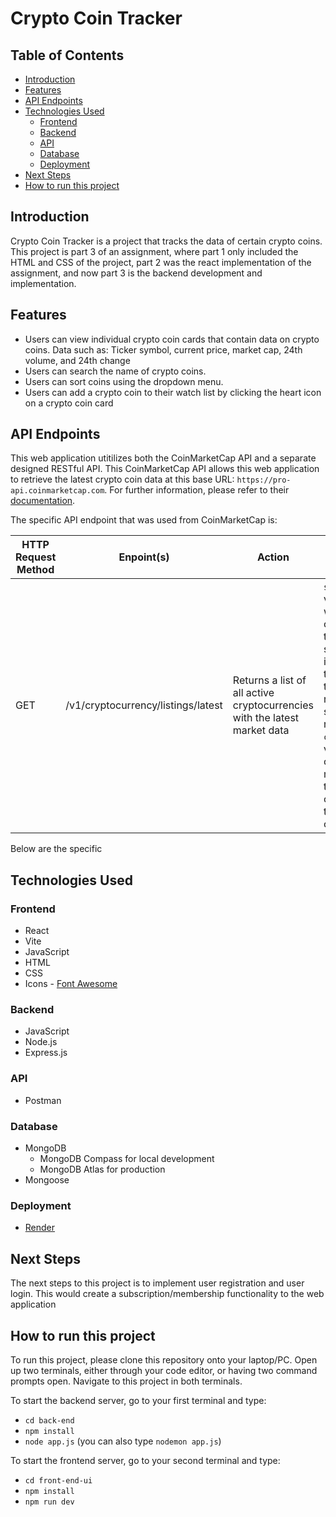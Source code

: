 # Crypto Coin Tracker

## Table of Contents

- [Introduction](#introduction)
- [Features](#features)
- [API Endpoints](#api-endpoints)
- [Technologies Used](#technologies-used)
  - [Frontend](#frontend)
  - [Backend](#backend)
  - [API](#api)
  - [Database](#database)
  - [Deployment](#deployment)
- [Next Steps](#next-steps)
- [How to run this project](#how-to-run-this-project)

## Introduction

Crypto Coin Tracker is a project that tracks the data of certain crypto coins. This project is part 3 of an assignment, where part 1 only included the HTML and CSS of the project, part 2 was the react implementation of the assignment, and now part 3 is the backend development and implementation.

## Features

- Users can view individual crypto coin cards that contain data on crypto coins. Data such as: Ticker symbol, current price, market cap, 24th volume, and 24th change
- Users can search the name of crypto coins.
- Users can sort coins using the dropdown menu.
- Users can add a crypto coin to their watch list by clicking the heart icon on a crypto coin card

## API Endpoints

This web application utitilizes both the CoinMarketCap API and a separate designed RESTful API. This CoinMarketCap API allows this web application to retrieve the latest crypto coin data at this base URL: `https://pro-api.coinmarketcap.com`. For further information, please refer to their [documentation](https://coinmarketcap.com/api/documentation/v1/#section/Introduction).

The specific API endpoint that was used from CoinMarketCap is:

| HTTP Request Method | Enpoint(s)                         | Action                                                                    | Optional Parameters                                                                                                                                                                                                                                                                |
| ------------------- | ---------------------------------- | ------------------------------------------------------------------------- | ---------------------------------------------------------------------------------------------------------------------------------------------------------------------------------------------------------------------------------------------------------------------------------- |
| GET                 | /v1/cryptocurrency/listings/latest | Returns a list of all active cryptocurrencies with the latest market data | `start` - integer value that sets what cryptocurrency the list should start at. `limit`- integer values that specifies the number of results that should be returned. `convert` - string value that converts the market value of the cryptocurrencies to a specific fiat currency. |

Below are the specific

## Technologies Used

### Frontend

- React
- Vite
- JavaScript
- HTML
- CSS
- Icons - [Font Awesome](https://fontawesome.com/docs/web/use-with/react/)

### Backend

- JavaScript
- Node.js
- Express.js

### API

- Postman

### Database

- MongoDB
  - MongoDB Compass for local development
  - MongoDB Atlas for production
- Mongoose

### Deployment

- [Render](https://render.com/)

## Next Steps

The next steps to this project is to implement user registration and user login. This would create a subscription/membership functionality to the web application

## How to run this project

To run this project, please clone this repository onto your laptop/PC. Open up two terminals, either through your code editor, or having two command prompts open. Navigate to this project in both terminals.

To start the backend server, go to your first terminal and type:

- `cd back-end`
- `npm install`
- `node app.js` (you can also type `nodemon app.js`)

To start the frontend server, go to your second terminal and type:

- `cd front-end-ui`
- `npm install`
- `npm run dev`
